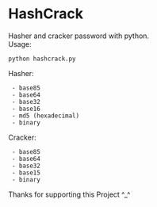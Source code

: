 # HashCrack
Hasher and cracker password with python.\
Usage:
```
python hashcrack.py
```
Hasher:
```
 - base85
 - base64
 - base32
 - base16
 - md5 (hexadecimal)
 - binary
```
Cracker:
``` 
 - base85
 - base64
 - base32
 - base15
 - binary
```
Thanks for supporting this Project ^_^

